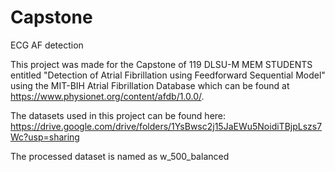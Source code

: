 # Capstone
 ECG AF detection

 This project was made for the Capstone of 119 DLSU-M MEM STUDENTS entitled "Detection of Atrial Fibrillation using Feedforward Sequential Model" using the MIT-BIH Atrial Fibrillation Database which can be found at https://www.physionet.org/content/afdb/1.0.0/.

The datasets used in this project can be found here: https://drive.google.com/drive/folders/1YsBwsc2j15JaEWu5NoidiTBjpLszs7Wc?usp=sharing

The processed dataset is named as w_500_balanced

